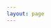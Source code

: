 ```yaml
---
layout: page
---
```

<DropDown :options="menu" defaultKey="AB"/>

<!-- <abmap /> -->
<deckMap />

<script setup>
    // import abmap from '@/layouts/map.vue'
    import deckMap from '@/components/DeckMap.vue'
    import { menu } from './menu.js';
    import DropDown from '@/components/Dropdown.vue';
</script>
